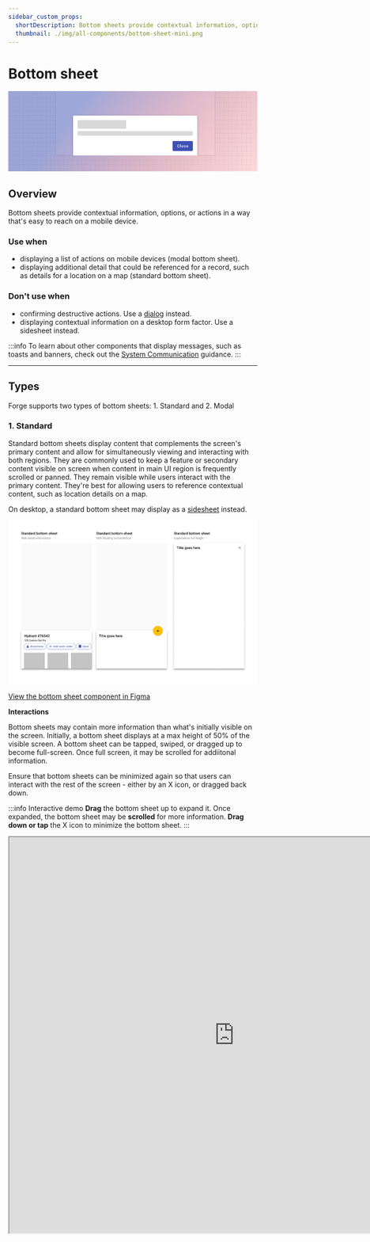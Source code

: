 ```yaml
---
sidebar_custom_props:
  shortDescription: Bottom sheets provide contextual information, options, or actions in a way that's easy to reach on a mobile device.
  thumbnail: ./img/all-components/bottom-sheet-mini.png
---
```


# Bottom sheet

<ComponentVisual storybookUrl="https://forge.tylerdev.io/main/?path=/story/components-bottom-sheet--default">

![](./images/bottom-sheet.png)

</ComponentVisual>

## Overview

Bottom sheets provide contextual information, options, or actions in a way that's easy to reach on a mobile device. 

### Use when

- displaying a list of actions on mobile devices (modal bottom sheet).
- displaying additional detail that could be referenced for a record, such as details for a location on a map (standard bottom sheet).

### Don't use when

- confirming destructive actions. Use a [dialog](/components/notifications-and-messages/dialog) instead.
- displaying contextual information on a desktop form factor. Use a sidesheet instead.

:::info
To learn about other components that display messages, such as toasts and banners, check out the [System Communication](/patterns/other/system-communication/) guidance.
:::

---


## Types 

Forge supports two types of bottom sheets: 1. Standard and 2. Modal

### 1. Standard 

Standard bottom sheets display content that complements the screen's primary content and allow for simultaneously viewing and interacting with both regions.
They are commonly used to keep a feature or secondary content visible on screen when content in main UI region is frequently scrolled or panned. They remain
visible while users interact with the primary content. They're best for allowing users to reference contextual content, such as location details on a map.

On desktop, a standard bottom sheet may display as a [sidesheet](/components/drawer/#3-detail-panel) instead.

<ImageBlock padded={false} caption="Standard modal bottom sheets may contain additional information or a FAB. They may be expanded to full height to display additional information.">

![Modal bottom sheets.](./images/standard-bottom-sheet.png)

</ImageBlock>

<a href="https://www.figma.com/file/JYOhQlzc4Yhln2S8WVoi6S/Forge-Design-Library-11-3-20?node-id=3861%3A28365" rel="noopener noreferrer">View the bottom sheet component in Figma</a>

**Interactions**

Bottom sheets may contain more information than what's initially visible on the screen. Initially, a bottom sheet displays at a max height of 50% of the visible screen. A bottom sheet can be tapped, swiped, or dragged up to become full-screen. Once full screen, it may be scrolled for addiitonal information.

Ensure that bottom sheets can be minimized again so that users can interact with the rest of the screen - either by an X icon, or dragged back down. 

:::info Interactive demo
**Drag** the bottom sheet up to expand it. Once expanded, the bottom sheet may be **scrolled** for more information. **Drag down or tap** the X icon to minimize the bottom sheet. 
:::

<iframe
  style={{border: '1px solid rgba(0, 0, 0, 0.1)'}}
  width="910"
  height="800"
  src="https://www.figma.com/embed?embed_host=share&url=https%3A%2F%2Fwww.figma.com%2Fproto%2FJYOhQlzc4Yhln2S8WVoi6S%2FForge-Design-Library-11-3-20%3Fnode-id%3D4082%253A28632%26scaling%3Dscale-down%26page-id%3D3861%253A28365%26starting-point-node-id%3D4082%253A28632%26"
  allowFullScreen />

### 2. Modal

Modal bottom sheets include a backdrop (scrim) and prevent users from interacting with the rest of the screen. They're best used for menus or collections of actions. 

<ImageBlock padded={false} caption="Modal bottom sheets display actions either as a list or as a grid.">

![Modal bottom sheets.](./images/modal-bottom-sheet.png)

</ImageBlock>

<a href="https://www.figma.com/file/JYOhQlzc4Yhln2S8WVoi6S/Forge-Design-Library-11-3-20?node-id=3861%3A28365" rel="noopener noreferrer">View the bottom sheet component in Figma</a>

---

## Best practices 

<DoDontGrid>
  <DoDontTextSection>
    <DoDontText type="do">Anchor bottom sheets to the bottom of the view.</DoDontText>
    <DoDontText type="do">Allow users to tap outside a modal bottom sheet to dismiss it.</DoDontText>
    <DoDontText type="do">Standard bottom sheets are elevated above the main UI region so their visibility is not affected by panning or scrolling.</DoDontText>
    <DoDontText type="do">Modal bottom sheets can be used instead of menus to present additional screen actions.</DoDontText>
    <DoDontText type="do">A bottom sheet takes up no more than 50% of the height of the visible screen by default. Users can swipe up for more information.</DoDontText>
  </DoDontTextSection>
    <DoDontTextSection>
    <DoDontText type="caution">Be careful adding buttons to a bottom sheet. Either use a modal bottom sheet to contain a collection of actions as a list or grid, or place action chips within a standard bottom sheet.</DoDontText>
  </DoDontTextSection>
  <DoDontTextSection>
    <DoDontText type="dont">Don't use bottom sheets for confirming destructive actions. Use a [dialog](/components/notifications-and-messages/dialog) instead.</DoDontText>
    <DoDontText type="dont">Bottoms sheets do not detach from the bottom of a screen.</DoDontText>
    <DoDontText type="dont">Don't make tall bottom sheets full-screen upon opening. This places the top content immediately out of reach for users on mobile devices.</DoDontText>
  </DoDontTextSection>
</DoDontGrid>

---

## Related components 

### Components

- Use a [toast](/components/notifications-and-messages/toast) to display low priority messages that disappear automatically. 
- Use a [banner](/components/banner) to display high priority messages that disappear after user interaction.
- Use [inline messages](/components/inline-message) to display persistent information related to a specific component. 
- Use [button](/components/buttons/button) inside of dialogs. 
- [Steppers](/components/steppers/stepper) may be used with dialogs. 

### Recipes

- [Dialog recipes](/recipes/dialog/generic)
- [Toolbar recipes](/recipes/toolbar/secondary)

### Patterns

- [System communication](/patterns/other/system-communication)
- [Modality](/patterns/other/modality)
